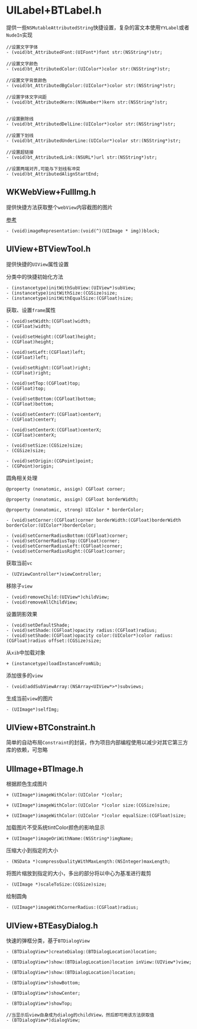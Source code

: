 # UILabel+BTLabel.h

提供一些```NSMutableAttributedString```快捷设置，复杂的富文本使用```YYLabel```或者```NudeIn```实现

```
//设置文字字体
- (void)bt_AttributedFont:(UIFont*)font str:(NSString*)str;

//设置文字颜色
- (void)bt_AttributedColor:(UIColor*)color str:(NSString*)str;

//设置文字背景颜色
- (void)bt_AttributedBgColor:(UIColor*)color str:(NSString*)str;

//设置字体文字间距
- (void)bt_AttributedKern:(NSNumber*)kern str:(NSString*)str;


//设置删除线
- (void)bt_AttributedDelLine:(UIColor*)color str:(NSString*)str;

//设置下划线
- (void)bt_AttributedUnderLine:(UIColor*)color str:(NSString*)str;

//设置超链接
- (void)bt_AttributedLink:(NSURL*)url str:(NSString*)str;

//设置两端对齐,可能与下划线有冲突
- (void)bt_AttributedAlignStartEnd;

```

## WKWebView+FullImg.h

提供快捷方法获取整个```webView```内容截图的图片

[参考](https://www.jianshu.com/p/85982ebc8b58)

```
- (void)imageRepresentation:(void(^)(UIImage * img))block;
```

## UIView+BTViewTool.h

提供快捷的```UIView```属性设置

分类中的快捷初始化方法

```
- (instancetype)initWithSubView:(UIView*)subView;
- (instancetype)initWithSize:(CGSize)size;
- (instancetype)initWithEqualSize:(CGFloat)size;
```


获取、设置```frame```属性

```
- (void)setWidth:(CGFloat)width;
- (CGFloat)width;

- (void)setHeight:(CGFloat)height;
- (CGFloat)height;

- (void)setLeft:(CGFloat)left;
- (CGFloat)left;

- (void)setRight:(CGFloat)right;
- (CGFloat)right;

- (void)setTop:(CGFloat)top;
- (CGFloat)top;

- (void)setBottom:(CGFloat)bottom;
- (CGFloat)bottom;

- (void)setCenterY:(CGFloat)centerY;
- (CGFloat)centerY;

- (void)setCenterX:(CGFloat)centerX;
- (CGFloat)centerX;

- (void)setSize:(CGSize)size;
- (CGSize)size;

- (void)setOrigin:(CGPoint)point;
- (CGPoint)origin;

```

圆角相关处理

```
@property (nonatomic, assign) CGFloat corner;
    
@property (nonatomic, assign) CGFloat borderWidth;
    
@property (nonatomic, strong) UIColor * borderColor;
    
- (void)setCorner:(CGFloat)corner borderWidth:(CGFloat)borderWidth borderColor:(UIColor*)borderColor;
    
- (void)setCornerRadiusBottom:(CGFloat)corner;
- (void)setCornerRadiusTop:(CGFloat)corner;
- (void)setCornerRadiusLeft:(CGFloat)corner;
- (void)setCornerRadiusRight:(CGFloat)corner;
```

获取当前```vc```

```
- (UIViewController*)viewController;
```

移除子```view```

```
- (void)removeChild:(UIView*)childView;
- (void)removeAllChildView;
```

设置阴影效果

```
- (void)setDefaultShade;
- (void)setShade:(CGFloat)opacity radius:(CGFloat)radius;
- (void)setShade:(CGFloat)opacity color:(UIColor*)color radius:(CGFloat)radius offset:(CGSize)size;
```

从```xib```中加载对象

```
+ (instancetype)loadInstanceFromNib;
```

添加很多的```view```

```
- (void)addSubViewArray:(NSArray<UIView*>*)subviews;
```

生成当前```view```的图片

```
- (UIImage*)selfImg;
```

## UIView+BTConstraint.h

简单的自动布局```Constraint```的封装，作为项目内部编程使用以减少对其它第三方库的依赖，可忽略

## UIImage+BTImage.h

根据颜色生成图片

```
+ (UIImage*)imageWithColor:(UIColor *)color;

+ (UIImage*)imageWithColor:(UIColor *)color size:(CGSize)size;

+ (UIImage*)imageWithColor:(UIColor *)color equalSize:(CGFloat)size;
```

加载图片不受系统tintColor颜色的影响显示

```
+ (UIImage*)imageOriWithName:(NSString*)imgName;
```

压缩大小到指定的大小

```
- (NSData *)compressQualityWithMaxLength:(NSInteger)maxLength;
```

将图片缩放到指定的大小，多出的部分将以中心为基准进行裁剪

```
- (UIImage *)scaleToSize:(CGSize)size;
```

绘制圆角

```
- (UIImage*)imageWithCornerRadius:(CGFloat)radius;
```

## UIView+BTEasyDialog.h

快速的弹框分类，基于```BTDialogView```

```
- (BTDialogView*)createDialog:(BTDialogLocation)location;

- (BTDialogView*)show:(BTDialogLocation)location inView:(UIView*)view;

- (BTDialogView*)show:(BTDialogLocation)location;

- (BTDialogView*)showBottom;

- (BTDialogView*)showCenter;

- (BTDialogView*)showTop;

//当显示后view自身成为dialog的childView，然后即可用该方法获取值
- (BTDialogView*)dialogView;
```
